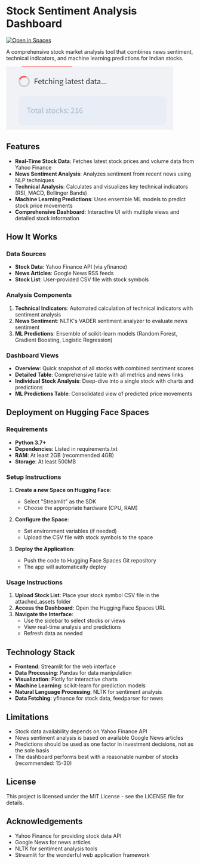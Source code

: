 # Stock Sentiment Analysis Dashboard

[![Open in Spaces](https://huggingface.co/datasets/huggingface/badges/resolve/main/open-in-hf-spaces-md.svg)](https://huggingface.co/spaces/YOUR_USERNAME/stock-sentiment-dashboard)

A comprehensive stock market analysis tool that combines news sentiment, technical indicators, and machine learning predictions for Indian stocks.

![Dashboard Screenshot](attached_assets/image_1741638390206.png)

## Features

- **Real-Time Stock Data**: Fetches latest stock prices and volume data from Yahoo Finance
- **News Sentiment Analysis**: Analyzes sentiment from recent news using NLP techniques
- **Technical Analysis**: Calculates and visualizes key technical indicators (RSI, MACD, Bollinger Bands)
- **Machine Learning Predictions**: Uses ensemble ML models to predict stock price movements
- **Comprehensive Dashboard**: Interactive UI with multiple views and detailed stock information

## How It Works

### Data Sources
- **Stock Data**: Yahoo Finance API (via yfinance)
- **News Articles**: Google News RSS feeds
- **Stock List**: User-provided CSV file with stock symbols

### Analysis Components
1. **Technical Indicators**: Automated calculation of technical indicators with sentiment analysis
2. **News Sentiment**: NLTK's VADER sentiment analyzer to evaluate news sentiment
3. **ML Predictions**: Ensemble of scikit-learn models (Random Forest, Gradient Boosting, Logistic Regression)

### Dashboard Views
- **Overview**: Quick snapshot of all stocks with combined sentiment scores
- **Detailed Table**: Comprehensive table with all metrics and news links
- **Individual Stock Analysis**: Deep-dive into a single stock with charts and predictions
- **ML Predictions Table**: Consolidated view of predicted price movements

## Deployment on Hugging Face Spaces

### Requirements
- **Python 3.7+**
- **Dependencies**: Listed in requirements.txt
- **RAM**: At least 2GB (recommended 4GB)
- **Storage**: At least 500MB

### Setup Instructions

1. **Create a new Space on Hugging Face**: 
   - Select "Streamlit" as the SDK
   - Choose the appropriate hardware (CPU, RAM)

2. **Configure the Space**:
   - Set environment variables (if needed)
   - Upload the CSV file with stock symbols to the space

3. **Deploy the Application**:
   - Push the code to Hugging Face Spaces Git repository
   - The app will automatically deploy

### Usage Instructions

1. **Upload Stock List**: Place your stock symbol CSV file in the attached_assets folder
2. **Access the Dashboard**: Open the Hugging Face Spaces URL
3. **Navigate the Interface**:
   - Use the sidebar to select stocks or views
   - View real-time analysis and predictions
   - Refresh data as needed

## Technology Stack

- **Frontend**: Streamlit for the web interface
- **Data Processing**: Pandas for data manipulation
- **Visualization**: Plotly for interactive charts
- **Machine Learning**: scikit-learn for prediction models
- **Natural Language Processing**: NLTK for sentiment analysis
- **Data Fetching**: yfinance for stock data, feedparser for news

## Limitations

- Stock data availability depends on Yahoo Finance API
- News sentiment analysis is based on available Google News articles
- Predictions should be used as one factor in investment decisions, not as the sole basis
- The dashboard performs best with a reasonable number of stocks (recommended: 15-30)

## License

This project is licensed under the MIT License - see the LICENSE file for details.

## Acknowledgements

- Yahoo Finance for providing stock data API
- Google News for news articles
- NLTK for sentiment analysis tools
- Streamlit for the wonderful web application framework